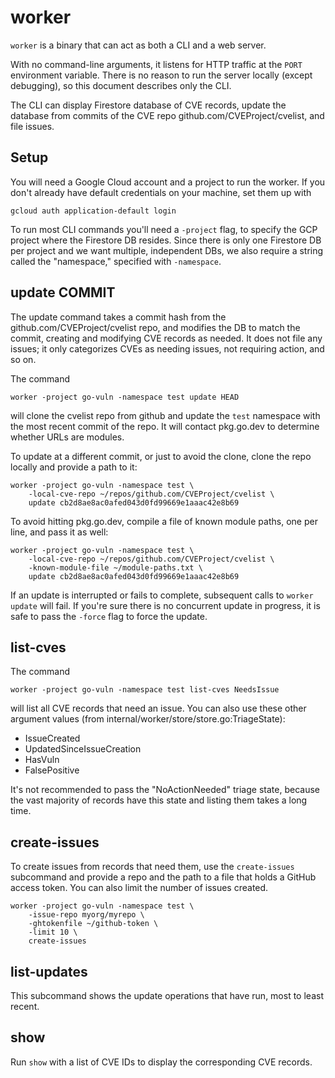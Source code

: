 # worker

`worker` is a binary that can act as both a CLI and a web server.

With no command-line arguments, it listens for HTTP traffic at the `PORT`
environment variable. There is no reason to run the server locally (except
debugging), so this document describes only the CLI.

The CLI can display Firestore database of CVE records, update the database from
commits of the CVE repo github.com/CVEProject/cvelist, and file issues.

## Setup

You will need a Google Cloud account and a project to run the worker. If you
don't already have default credentials on your machine, set them up with
```
gcloud auth application-default login
```

To run most CLI commands you'll need a `-project` flag, to specify the GCP
project where the Firestore DB resides. Since there is only one Firestore DB per
project and we want multiple, independent DBs, we also require a string called the
"namespace," specified with `-namespace`.

## update COMMIT

The update command takes a commit hash from the github.com/CVEProject/cvelist
repo, and modifies the DB to match the commit, creating and modifying CVE
records as needed. It does not file any issues; it only categorizes CVEs as
needing issues, not requiring action, and so on.

The command

```
worker -project go-vuln -namespace test update HEAD
```

will clone the cvelist repo from github and update the `test` namespace with the
most recent commit of the repo. It will contact pkg.go.dev to determine whether
URLs are modules.

To update at a different commit, or just to avoid the clone, clone the repo
locally and provide a path to it:

```
worker -project go-vuln -namespace test \
    -local-cve-repo ~/repos/github.com/CVEProject/cvelist \
    update cb2d8ae8ac0afed043d0fd99669e1aaac42e8b69
```

To avoid hitting pkg.go.dev, compile a file of known module paths, one per line,
and pass it as well:

```
worker -project go-vuln -namespace test \
    -local-cve-repo ~/repos/github.com/CVEProject/cvelist \
    -known-module-file ~/module-paths.txt \
    update cb2d8ae8ac0afed043d0fd99669e1aaac42e8b69
```

If an update is interrupted or fails to complete, subsequent calls to `worker
update` will fail. If you're sure there is no concurrent update in progress, it
is safe to pass the `-force` flag to force the update.

## list-cves

The command
```
worker -project go-vuln -namespace test list-cves NeedsIssue
```
will list all CVE records that need an issue. You can also use these other
argument values (from internal/worker/store/store.go:TriageState):

- IssueCreated
- UpdatedSinceIssueCreation
- HasVuln
- FalsePositive

It's not recommended to pass the "NoActionNeeded" triage state, because the vast
majority of records have this state and listing them takes a long time.

## create-issues

To create issues from records that need them, use the `create-issues` subcommand
and provide a repo and the path to a file that holds a GitHub access token.
You can also limit the number of issues created.

```
worker -project go-vuln -namespace test \
    -issue-repo myorg/myrepo \
    -ghtokenfile ~/github-token \
    -limit 10 \
    create-issues
```

## list-updates

This subcommand shows the update operations that have run, most to least recent.

## show

Run `show` with a list of CVE IDs to display the corresponding CVE records.
